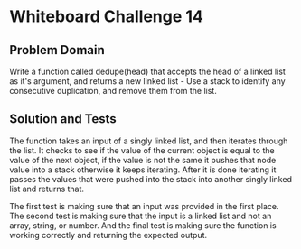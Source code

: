 # Whiteboard Challenge 14

## Problem Domain
Write a function called dedupe(head) that accepts the head of a linked list as it's argument, and returns a new linked list - Use a stack to identify any consecutive duplication, and remove them from the list.

## Solution and Tests
The function takes an input of a singly linked list, and then iterates through the list. It checks to see if the value of the current object is equal to the value of the next object, if the value is not the same it pushes that node value into a stack otherwise it keeps iterating. After it is done iterating it passes the values that were pushed into the stack into another singly linked list and returns that.

The first test is making sure that an input was provided in the first place. The second test is making sure that the input is a linked list and not an array, string, or number. And the final test is making sure the function is working correctly and returning the expected output.